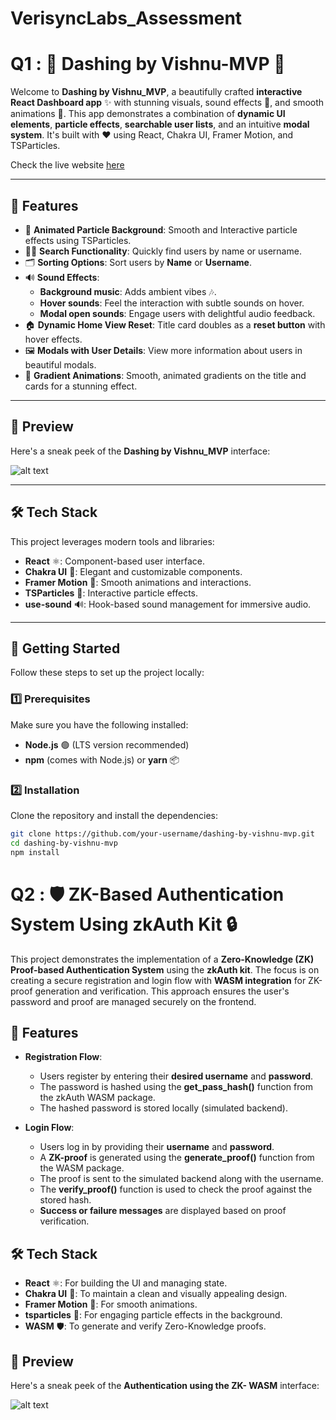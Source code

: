 # VerisyncLabs_Assessment

# Q1 : 🚀 Dashing by Vishnu-MVP 🎨

Welcome to **Dashing by Vishnu_MVP**, a beautifully crafted **interactive React Dashboard app** ✨ with stunning visuals, sound effects 🎵, and smooth animations 🎥. This app demonstrates a combination of **dynamic UI elements**, **particle effects**, **searchable user lists**, and an intuitive **modal system**. It's built with ❤️ using React, Chakra UI, Framer Motion, and TSParticles.

Check the live website [here](https://dashing-vishnu-mvp.onrender.com/)

---

## 🌟 Features

- 🎇 **Animated Particle Background**: Smooth and Interactive particle effects using TSParticles.
- 🕵️‍♂️ **Search Functionality**: Quickly find users by name or username.
- 🗂️ **Sorting Options**: Sort users by **Name** or **Username**.
- 🔊 **Sound Effects**:  
  - **Background music**: Adds ambient vibes 🎶.  
  - **Hover sounds**: Feel the interaction with subtle sounds on hover.  
  - **Modal open sounds**: Engage users with delightful audio feedback.
- 🏠 **Dynamic Home View Reset**: Title card doubles as a **reset button** with hover effects.
- 🖼️ **Modals with User Details**: View more information about users in beautiful modals.
- 🎨 **Gradient Animations**: Smooth, animated gradients on the title and cards for a stunning effect.

---

## 📸 Preview

Here's a sneak peek of the **Dashing by Vishnu_MVP** interface:

![alt text](https://github.com/vishnu-MVP/VerisyncLabs_Assessment/blob/main/dashing/src/UI/UI.PNG?raw=true)

---

## 🛠️ Tech Stack

This project leverages modern tools and libraries:

- **React** ⚛️: Component-based user interface.
- **Chakra UI** 🌈: Elegant and customizable components.
- **Framer Motion** 🎥: Smooth animations and interactions.
- **TSParticles** 🎇: Interactive particle effects.
- **use-sound** 🔊: Hook-based sound management for immersive audio.

---

## 🚀 Getting Started

Follow these steps to set up the project locally:

### 1️⃣ Prerequisites

Make sure you have the following installed:

- **Node.js** 🟢 (LTS version recommended)  
- **npm** (comes with Node.js) or **yarn** 📦

### 2️⃣ Installation

Clone the repository and install the dependencies:

```bash
git clone https://github.com/your-username/dashing-by-vishnu-mvp.git
cd dashing-by-vishnu-mvp
npm install
```

# Q2 : 🛡️ ZK-Based Authentication System Using zkAuth Kit 🔒

This project demonstrates the implementation of a **Zero-Knowledge (ZK) Proof-based Authentication System** using the **zkAuth kit**. The focus is on creating a secure registration and login flow with **WASM integration** for ZK-proof generation and verification. This approach ensures the user's password and proof are managed securely on the frontend.

## 🌟 Features

- **Registration Flow**:
  - Users register by entering their **desired username** and **password**.
  - The password is hashed using the **get_pass_hash()** function from the zkAuth WASM package.
  - The hashed password is stored locally (simulated backend).

- **Login Flow**:
  - Users log in by providing their **username** and **password**.
  - A **ZK-proof** is generated using the **generate_proof()** function from the WASM package.
  - The proof is sent to the simulated backend along with the username.
  - The **verify_proof()** function is used to check the proof against the stored hash.
  - **Success or failure messages** are displayed based on proof verification.

## 🛠️ Tech Stack

- **React** ⚛️: For building the UI and managing state.
- **Chakra UI** 🌈: To maintain a clean and visually appealing design.
- **Framer Motion** 🎥: For smooth animations.
- **tsparticles** 🎇: For engaging particle effects in the background.
- **WASM** 🛡️: To generate and verify Zero-Knowledge proofs.


## 📸 Preview

Here's a sneak peek of the **Authentication using the ZK- WASM** interface:

![alt text](https://github.com/vishnu-MVP/VerisyncLabs_Assessment/blob/main/dashing/src/UI/UI2.PNG?raw=true)
